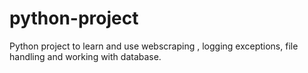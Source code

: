 # python-project
Python project to learn and use  webscraping  , logging exceptions, file handling and working with database.
